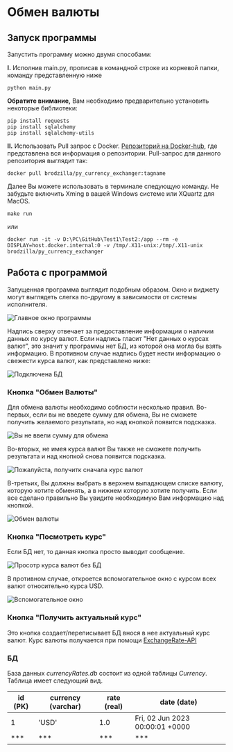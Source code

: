 # Обмен валюты
## Запуск программы

Запустить программу можно двумя способами:

__I.__  Исполнив main.py, прописав в командной строке из корневой папки, команду представленную ниже

```
python main.py
```
__Обратите внимание,__ Вам необходимо предварительно установить некоторые библиотеки:

```
pip install requests
pip install sqlalchemy
pip install sqlalchemy-utils
```

__II.__ Использовать Pull запрос с Docker. [Репозиторий на Docker-hub](https://hub.docker.com/repository/docker/brodzilla/py_currency_exchanger/general), где представлена вся информация о репозитории. Pull-запрос для данного репозитория выглядит так:

```
docker pull brodzilla/py_currency_exchanger:tagname
```

Далее Вы можете использовать в терминале следующую команду. Не забудьте включить Xming в вашей Windows системе или XQuartz для MacOS.

```
make run
```
или

```
docker run -it -v D:\PC\GitHub\Test1\Test2:/app --rm -e DISPLAY=host.docker.internal:0 -v /tmp/.X11-unix:/tmp/.X11-unix brodzilla/py_currency_exchanger
```


## Работа с программой

Запущенная программа выглядит подобным образом. Окно и виджету могут выглядеть слегка по-другому в зависимости от системы исполнителя.

![Главное окно программы](https://github.com/JikiaZurab/Test1/assets/22364092/52d4be37-75d0-4d2d-9f1a-608632d5cbb5)

Надпись сверху отвечает за предоставление информации о наличии данных по курсу валют. Если надпись гласит "Нет данных о курсах валют", это значит у программы нет БД, из которой она могла бы взять информацию. В противном случае надпись будет нести информацию о свежести курса валют, как представлено ниже:

![Подключена БД](https://github.com/JikiaZurab/Test1/assets/22364092/4ca0cdf9-27df-4064-bc1b-eeec174c8a8c)

### Кнопка "Обмен Валюты"

Для обмена валюты необходимо соблюсти несколько правил. Во-первых, если вы не введете сумму для обмена, Вы не сможете получить желаемого результата, но над кнопкой появится подсказка.

![Вы не ввели сумму для обмена](https://github.com/JikiaZurab/Test1/assets/22364092/21d370f5-4230-40e7-a979-5270f5e8e43e)

Во-вторых, не имея курса валют Вы также не сможете получить результата и над кнопкой снова появится подсказка.

![Пожалуйста, получитк сначала курс валют](https://github.com/JikiaZurab/Test1/assets/22364092/2129e9cb-8fdc-4863-a38e-312e76f4b95d)

В-третьих, Вы должны выбрать в верхнем выпадающем списке валюту, которую хотите обменять, а в нижнем которую хотите получить. Если все сделано правильно Вы увидите необходимую Вам информацию над кнопкой.

 ![Обмен валюты](https://github.com/JikiaZurab/Test1/assets/22364092/f1b44aae-3f00-472f-85d7-ef12525774d0)

### Кнопка "Посмотреть курс"

Если БД нет, то данная кнопка просто выводит сообщение.

![Просотр курса валют без БД](https://github.com/JikiaZurab/Test1/assets/22364092/40ed517c-4051-4064-894d-aa1a51b8a7e0)

В противном случае, откроется вспомогательное окно с курсом всех валют относительно курса USD.

![Вспомогательное окно](https://github.com/JikiaZurab/Test1/assets/22364092/5c1e8720-2202-4a59-8ad0-ca2e3813e77f)

### Кнопка "Получить актуальный курс"

Это кнопка создает/переписывает БД внося в нее актуальный курс валют. Курс валюты получается при помощи [ExchangeRate-API](https://www.exchangerate-api.com/docs/python-currency-api)

### БД

База данных _currencyRates.db_ состоит из одной таблицы _Currency_. Таблица имеет следующий вид.


| id (PK) | currency (varchar) | rate (real) | date (date) |
| ----------- | ----------- | ----------- | ----------- |
| 1 |'USD' | 1.0 | Fri, 02 Jun 2023 00:00:01 +0000|
| ***    | ***   |*** | ***   |








